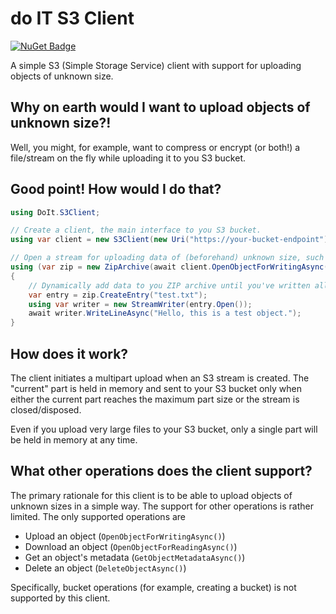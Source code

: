 # do IT S3 Client
[![NuGet Badge](https://buildstats.info/nuget/DoIt.S3Client)](https://www.nuget.org/packages/DoIt.S3Client/)

A simple S3 (Simple Storage Service) client with support for uploading objects of unknown size.

## Why on earth would I want to upload objects of unknown size?!
Well, you might, for example, want to compress or encrypt (or both!) a file/stream on the fly while uploading it to you S3 bucket.

## Good point! How would I do that?
```c#
using DoIt.S3Client;

// Create a client, the main interface to you S3 bucket.
using var client = new S3Client(new Uri("https://your-bucket-endpoint"), "your-region", "access-key", "secret-key");

// Open a stream for uploading data of (beforehand) unknown size, such as a ZIP archive created on the fly.
using (var zip = new ZipArchive(await client.OpenObjectForWritingAsync("test.zip", "application/zip"), ZipArchiveMode.Create))
{
    // Dynamically add data to you ZIP archive until you've written all you need to write.
    var entry = zip.CreateEntry("test.txt");
    using var writer = new StreamWriter(entry.Open());
    await writer.WriteLineAsync("Hello, this is a test object.");
}
```

## How does it work?
The client initiates a multipart upload when an S3 stream is created. The "current" part is held in memory and sent to your S3 bucket only when either the current part reaches the maximum part size or the stream is closed/disposed.

Even if you upload very large files to your S3 bucket, only a single part will be held in memory at any time.

## What other operations does the client support?
The primary rationale for this client is to be able to upload objects of unknown sizes in a simple way. The support for other operations is rather limited. The only supported operations are

 * Upload an object (`OpenObjectForWritingAsync()`)
 * Download an object (`OpenObjectForReadingAsync()`)
 * Get an object's metadata (`GetObjectMetadataAsync()`)
 * Delete an object (`DeleteObjectAsync()`)

 Specifically, bucket operations (for example, creating a bucket) is not supported by this client.